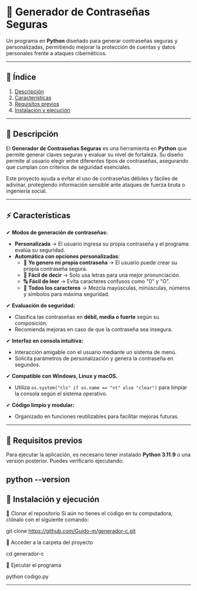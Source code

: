 # 🔐 Generador de Contraseñas Seguras

Un programa en **Python** diseñado para generar contraseñas seguras y personalizadas, permitiendo mejorar la protección de cuentas y datos personales frente a ataques cibernéticos.

---

## 📖 Índice
1. [Descripción](#-descripción)
2. [Características](#-características)
3. [Requisitos previos](#-requisitos-previos)
4. [Instalación y ejecución](#-instalación-y-ejecución)

---

## 📌 Descripción

El **Generador de Contraseñas Seguras** es una herramienta en **Python** que permite generar claves seguras y evaluar su nivel de fortaleza. Su diseño permite al usuario elegir entre diferentes tipos de contraseñas, asegurando que cumplan con criterios de seguridad esenciales.

Este proyecto ayuda a evitar el uso de contraseñas débiles y fáciles de adivinar, protegiendo información sensible ante ataques de fuerza bruta o ingeniería social.

---

## ⚡ Características

✔ **Modos de generación de contraseñas:**
   - **Personalizada** → El usuario ingresa su propia contraseña y el programa evalúa su seguridad.
   - **Automática con opciones personalizadas**:
     - 🔡 **Yo genero mi propia contraseña** → El usuario puede crear su propia contraseña segura.
     - 🔡 **Fácil de decir** → Solo usa letras para una mejor pronunciación.
     - 🔠 **Fácil de leer** → Evita caracteres confusos como "0" y "O".
     - 🔢 **Todos los caracteres** → Mezcla mayúsculas, minúsculas, números y símbolos para máxima seguridad.

✔ **Evaluación de seguridad:**  
   - Clasifica las contraseñas en **débil, media o fuerte** según su composición.  
   - Recomienda mejoras en caso de que la contraseña sea insegura.  

✔ **Interfaz en consola intuitiva:**  
   - Interacción amigable con el usuario mediante un sistema de menú.  
   - Solicita parámetros de personalización y genera la contraseña en segundos.  

✔ **Compatible con Windows, Linux y macOS.**  
   - Utiliza `os.system("cls" if os.name == "nt" else "clear")` para limpiar la consola según el sistema operativo.  

✔ **Código limpio y modular:**  
   - Organizado en funciones reutilizables para facilitar mejoras futuras.  

---

## 🔧 Requisitos previos

Para ejecutar la aplicación, es necesario tener instalado **Python 3.11.9** o una versión posterior. Puedes verificarlo ejecutando:


python --version
---


## 🚀 Instalación y ejecución

🔹 Clonar el repositorio
Si aún no tienes el código en tu computadora, clónalo con el siguiente comando:

git clone https://github.com/Guido-m/generador-c.git


🔹 Acceder a la carpeta del proyecto

cd generador-c

🔹 Ejecutar el programa

python codigo.py

---

